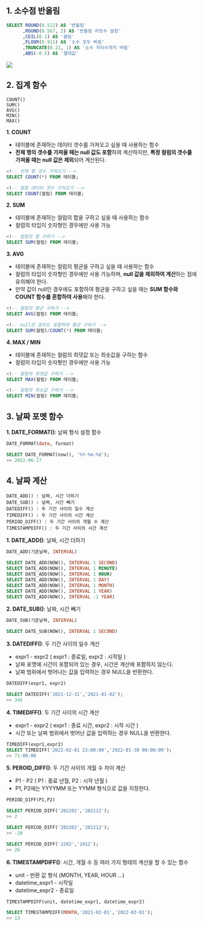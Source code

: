 ## 1. 소수점 반올림
```sql
SELECT ROUND(0.512) AS '반올림'
      ,ROUND(0.567, 2) AS '반올림 자릿수 설정'
      ,CEIL(0.1) AS '올림'
      ,FLOOR(0.911) AS '소수 모두 버림'
      ,TRUNCATE(0.21, 1) AS '소수 자리수까지 버림'
      ,ABS(-0.5) AS '절대값'
```

<img src="https://user-images.githubusercontent.com/50009240/220894760-8a44942b-4c10-4081-9a53-be3eebe23808.png">

## 2. 집계 함수
```
COUNT()
SUM()
AVG()
MIN()
MAX()
```
**1. COUNT**
* 테이블에 존재하는 데이터 갯수를 가져오고 싶을 때 사용하는 함수
* **전체 행의 갯수를 가져올 때는 null 값도 포함**하여 계산하지만, **특정 컬럼의 갯수를 가져올 때는 null 값은 제외**되어 계산된다.
```sql
<!-- 전체 행 갯수 가져오기 -->
SELECT COUNT(*) FROM 테이블;

<!-- 컬럼 데이터 갯수 가져오기 -->
SELECT COUNT(컬럼) FROM 테이블;
```
**2. SUM**
* 테이블에 존재하는 컬럼의 합을 구하고 싶을 때 사용하는 함수
* 컬럼의 타입이 숫자형인 경우에만 사용 가능
```sql
<!-- 컬럼의 합 구하기 -->
SELECT SUM(컬럼) FROM 테이블;
```
**3. AVG**
* 테이블에 존재하는 컬럼의 평균을 구하고 싶을 때 사용하는 함수 
* 컬럼의 타입이 숫자형인 경우에만 사용 가능하며, **null 값을 제외하여 계산**하는 점에 유의해야 한다.
* 만약 값이 null인 경우에도 포함하여 평균을 구하고 싶을 때는 **SUM 함수와 COUNT 함수를 혼합하여 사용**해야 한다.
```sql
<!-- 컬럼의 평균 구하기 -->
SELECT AVG(컬럼) FROM 테이블;

<!-- null인 경우도 포함하여 평균 구하기 -->
SELECT SUM(컬럼)/COUNT(*) FROM 테이블;
```
**4. MAX / MIN**
* 테이블에 존재하는 컬럼의 최댓값 또는 최솟값을 구하는 함수
* 컬럼의 타입이 숫자형인 경우에만 사용 가능
```sql
<!-- 컬럼의 최댓값 구하기 -->
SELECT MAX(컬럼) FROM 테이블;

<!-- 컬럼의 최솟값 구하기 -->
SELECT MIN(컬럼) FROM 테이블;
```

## 3. 날짜 포멧 함수
**1. DATE_FORMAT()**: 날짜 형식 설정 함수
```sql
DATE_FORMAT(date, format)

SELECT DATE_FORMAT(now(), '%Y-%m-%d');
>> 2022-06-17
```
## 4. 날짜 계산
```
DATE_ADD() : 날짜, 시간 더하기
DATE_SUB() : 날짜, 시간 빼기
DATEDIFF() : 두 기간 사이의 일수 계산
TIMEDIFF() : 두 기간 사이의 시간 계산
PERIOD_DIFF() : 두 기간 사이의 개월 수 계산
TIMESTAMPDIFF() : 두 기간 사이의 시간 계산
```

**1. DATE_ADD()**: 날짜, 시간 더하기
```sql
DATE_ADD(기준날짜, INTERVAL)

SELECT DATE_ADD(NOW(), INTERVAL 1 SECOND)
SELECT DATE_ADD(NOW(), INTERVAL 1 MINUTE)
SELECT DATE_ADD(NOW(), INTERVAL 1 HOUR)
SELECT DATE_ADD(NOW(), INTERVAL 1 DAY)
SELECT DATE_ADD(NOW(), INTERVAL 1 MONTH)
SELECT DATE_ADD(NOW(), INTERVAL 1 YEAR)
SELECT DATE_ADD(NOW(), INTERVAL -1 YEAR)
```
**2. DATE_SUB()**: 날짜, 시간 빼기
```sql
DATE_SUB(기준날짜, INTERVAL)

SELECT DATE_SUB(NOW(), INTERVAL 1 SECOND)
```
**3. DATEDIFF()**: 두 기간 사이의 일수 계산
* expr1 - expr2 ( expr1 : 종료일, expr2 : 시작일 )
* 날짜 포맷에 시간이 포함되어 있는 경우, 시간은 계산에 포함하지 않는다.
* 날짜 범위에서 벗어나는 값을 입력하는 경우 NULL을 반환한다.
```sql
DATEDIFF(expr1, expr2)

SELECT DATEDIFF('2021-12-31','2021-01-02');
>> 345
```
**4. TIMEDIFF()**: 두 기간 사이의 시간 계산
* expr1 - expr2 ( expr1 : 종료 시간, expr2 : 시작 시간 )
* 시간 또는 날짜 범위에서 벗어난 값을 입력하는 경우 NULL을 반환한다.
```sql
TIMEDIFF(expr1,expr2)
SELECT TIMEDIFF('2022-02-01 23:00:00','2022-01-30 00:00:00');
>> 71:00:00
```
**5. PEROID_DIFF()**: 두 기간 사이의 개월 수 차이 계산
* P1 - P2 ( P1 : 종료 년월, P2 : 시작 년월 )
* P1, P2에는 YYYYMM 또는 YYMM 형식으로 값을 지정한다.
```sql
PERIOD_DIFF(P1,P2)

SELECT PERIOD_DIFF('202202','202112');
>> 2

SELECT PERIOD_DIFF('202202','201212');
>> -10

SELECT PERIOD_DIFF('2202','1912');
>> 26
```
**6. TIMESTAMPDIFF()**: 시간, 개월 수 등 여러 가지 형태의 계산을 할 수 있는 함수
* unit - 반환 값 형식 (MONTH, YEAR, HOUR ...)
* datetime_expr1 - 시작일
* datetime_expr2 - 종료일
```sql
TIMESTAMPDIFF(unit, datetime_expr1, datetime_expr2)

SELECT TIMESTAMPDIFF(MONTH,'2021-02-01','2022-03-01');
>> 13
```
